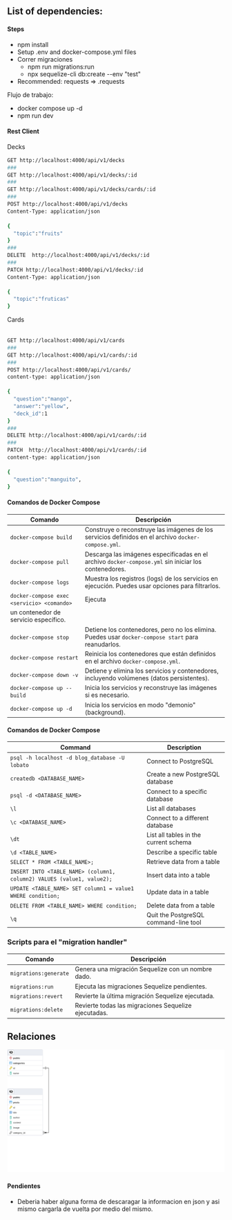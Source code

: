 ## List of dependencies:

#### Steps

- npm install
- Setup .env and docker-compose.yml files
- Correr migraciones
  - npm run migrations:run
  - npx sequelize-cli db:create --env "test"
- Recommended: requests => .requests
  
Flujo de trabajo: 
  - docker compose up -d 
  - npm run dev
 
#### Rest Client
Decks
```bash
GET http://localhost:4000/api/v1/decks
###
GET http://localhost:4000/api/v1/decks/:id
###
GET http://localhost:4000/api/v1/decks/cards/:id
###
POST http://localhost:4000/api/v1/decks
Content-Type: application/json

{
  "topic":"fruits"
}
###
DELETE  http://localhost:4000/api/v1/decks/:id
###
PATCH http://localhost:4000/api/v1/decks/:id
Content-Type: application/json

{
  "topic":"fruticas"
}
```
Cards 
```bash

GET http://localhost:4000/api/v1/cards
###
GET http://localhost:4000/api/v1/cards/:id
###
POST http://localhost:4000/api/v1/cards/
content-type: application/json

{
  "question":"mango",
  "answer":"yellow",
  "deck_id":1
}
###
DELETE http://localhost:4000/api/v1/cards/:id
###
PATCH  http://localhost:4000/api/v1/cards/:id
content-type: application/json

{
  "question":"manguito",
}

```

#### Comandos de Docker Compose

| Comando                                    | Descripción                                                                                          |
| ------------------------------------------ | ---------------------------------------------------------------------------------------------------- |
| `docker-compose build`                     | Construye o reconstruye las imágenes de los servicios definidos en el archivo `docker-compose.yml`.  |
| `docker-compose pull`                      | Descarga las imágenes especificadas en el archivo `docker-compose.yml` sin iniciar los contenedores. |
| `docker-compose logs`                      | Muestra los registros (logs) de los servicios en ejecución. Puedes usar opciones para filtrarlos.    |
| `docker-compose exec <servicio> <comando>` | Ejecuta                                                                                              |
| un contenedor de servicio específico.      |
| `docker-compose stop`                      | Detiene los contenedores, pero no los elimina. Puedes usar `docker-compose start` para reanudarlos.  |
| `docker-compose restart`                   | Reinicia los contenedores que están definidos en el archivo `docker-compose.yml`.                    |
| `docker-compose down -v`                   | Detiene y elimina los servicios y contenedores, incluyendo volúmenes (datos persistentes).           |
| `docker-compose up --build`                | Inicia los servicios y reconstruye las imágenes si es necesario.                                     |
| `docker-compose up -d`                     | Inicia los servicios en modo "demonio" (background).                                                 |

#### Comandos de Docker Compose

| Command                                                                | Description                           |
| ---------------------------------------------------------------------- | ------------------------------------- |
| `psql -h localhost -d blog_database -U lobato`                         | Connect to PostgreSQL                 |
| `createdb <DATABASE_NAME>`                                             | Create a new PostgreSQL database      |
| `psql -d <DATABASE_NAME>`                                              | Connect to a specific database        |
| `\l`                                                                   | List all databases                    |
| `\c <DATABASE_NAME>`                                                   | Connect to a different database       |
| `\dt`                                                                  | List all tables in the current schema |
| `\d <TABLE_NAME>`                                                      | Describe a specific table             |
| `SELECT * FROM <TABLE_NAME>;`                                          | Retrieve data from a table            |
| `INSERT INTO <TABLE_NAME> (column1, column2) VALUES (value1, value2);` | Insert data into a table              |
| `UPDATE <TABLE_NAME> SET column1 = value1 WHERE condition;`            | Update data in a table                |
| `DELETE FROM <TABLE_NAME> WHERE condition;`                            | Delete data from a table              |
| `\q`                                                                   | Quit the PostgreSQL command-line tool |

### Scripts para el "migration handler"

| Comando               | Descripción                                          |
| --------------------- | ---------------------------------------------------- |
| `migrations:generate` | Genera una migración Sequelize con un nombre dado.   |
| `migrations:run`      | Ejecuta las migraciones Sequelize pendientes.        |
| `migrations:revert`   | Revierte la última migración Sequelize ejecutada.    |
| `migrations:delete`   | Revierte todas las migraciones Sequelize ejecutadas. |

## Relaciones

![Relacion uno a muchos](/public/image.png)

#### Pendientes

 * Deberia haber alguna forma de descaragar la informacion en json y asi mismo cargarla de vuelta por medio del mismo. 
